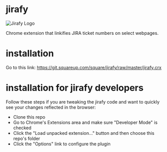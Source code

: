 jirafy
======

![Jirafy Logo](https://git.squareup.com/square/jirafy/raw/master/ext/icon_128.png)

Chrome extension that linkifies JIRA ticket numbers on select webpages.

installation
=====

Go to this link: https://git.squareup.com/square/jirafy/raw/master/jirafy.crx

installation for jirafy developers
=====

Follow these steps if you are tweaking the jirafy code and want to quickly see your changes reflected in the browser:
* Clone this repo
* Go to Chrome's Extensions area and make sure "Developer Mode" is checked
* Click the "Load unpacked extension..." button and then choose this repo's folder
* Click the "Options" link to configure the plugin